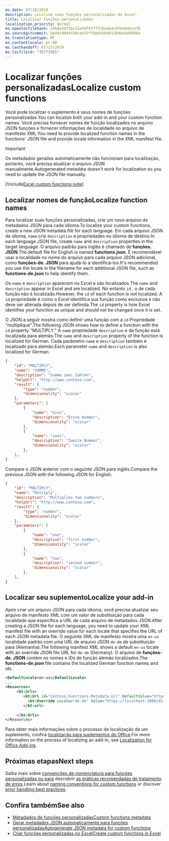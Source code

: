 ```yaml
---
ms.date: 07/10/2019
description: Localize suas funções personalizadas do Excel.
title: Localizar funções personalizadas
localization_priority: Normal
ms.openlocfilehash: cbb8e3bf5bc12e9df6ff77cbede4c9f0a8deca78
ms.sourcegitcommit: bb44c9694f88cde32ffbb642689130db44456964
ms.translationtype: MT
ms.contentlocale: pt-BR
ms.lasthandoff: 07/17/2019
ms.locfileid: "35771565"
---
```

# <a name="localize-custom-functions"></a><span data-ttu-id="1f3e0-103">Localizar funções personalizadas</span><span class="sxs-lookup"><span data-stu-id="1f3e0-103">Localize custom functions</span></span>

<span data-ttu-id="1f3e0-104">Você pode localizar o suplemento e seus nomes de funções personalizadas.</span><span class="sxs-lookup"><span data-stu-id="1f3e0-104">You can localize both your add-in and your custom function names.</span></span> <span data-ttu-id="1f3e0-105">Você precisa fornecer nomes de função localizados no arquivo JSON funções e fornecer informações de localidade no arquivo de manifesto XML.</span><span class="sxs-lookup"><span data-stu-id="1f3e0-105">You need to provide localized function names in the functions' JSON file and provide locale information in the XML manifest file.</span></span>

>[!IMPORTANT]
> <span data-ttu-id="1f3e0-106">Os metadados gerados automaticamente não funcionam para localização, portanto, você precisa atualizar o arquivo JSON manualmente.</span><span class="sxs-lookup"><span data-stu-id="1f3e0-106">Autogenerated metadata doesn't work for localization so you need to update the JSON file manually.</span></span>

[!include[Excel custom functions note](../includes/excel-custom-functions-note.md)]

## <a name="localize-function-names"></a><span data-ttu-id="1f3e0-107">Localizar nomes de função</span><span class="sxs-lookup"><span data-stu-id="1f3e0-107">Localize function names</span></span>

<span data-ttu-id="1f3e0-108">Para localizar suas funções personalizadas, crie um novo arquivo de metadados JSON para cada idioma.</span><span class="sxs-lookup"><span data-stu-id="1f3e0-108">To localize your custom functions, create a new JSON metadata file for each language.</span></span> <span data-ttu-id="1f3e0-109">Em cada arquivo JSON de idioma, `name` crie `description` e propriedades no idioma de destino.</span><span class="sxs-lookup"><span data-stu-id="1f3e0-109">In each language JSON file, create `name` and `description` properties in the target language.</span></span> <span data-ttu-id="1f3e0-110">O arquivo padrão para inglês é chamado de **funções. JSON**.</span><span class="sxs-lookup"><span data-stu-id="1f3e0-110">The default file for English is named **functions.json**.</span></span> <span data-ttu-id="1f3e0-111">É recomendável usar a localidade no nome do arquivo para cada arquivo JSON adicional, como **funções-de. JSON** para ajudá-lo a identificá-los.</span><span class="sxs-lookup"><span data-stu-id="1f3e0-111">It's recommended you use the locale in the filename for each additional JSON file, such as **functions-de.json** to help identify them.</span></span>

<span data-ttu-id="1f3e0-112">Os `name` e `description` aparecem no Excel e são localizados.</span><span class="sxs-lookup"><span data-stu-id="1f3e0-112">The `name` and `description` appear in Excel and are localized.</span></span> <span data-ttu-id="1f3e0-113">No entanto `id` , o de cada função não é localizado.</span><span class="sxs-lookup"><span data-stu-id="1f3e0-113">However, the `id` of each function is not localized.</span></span> <span data-ttu-id="1f3e0-114">A `id` propriedade é como o Excel identifica sua função como exclusiva e não deve ser alterada depois de ser definida.</span><span class="sxs-lookup"><span data-stu-id="1f3e0-114">The `id` property is how Excel identifies your function as unique and should not be changed once it is set.</span></span>

<span data-ttu-id="1f3e0-115">O JSON a seguir mostra como definir uma função com a `id` Propriedade "multiplique".</span><span class="sxs-lookup"><span data-stu-id="1f3e0-115">The following JSON shows how to define a function with the `id` property "MULTIPLY."</span></span> <span data-ttu-id="1f3e0-116">A `name` propriedade `description` e da função está localizada para alemão.</span><span class="sxs-lookup"><span data-stu-id="1f3e0-116">The `name` and `description` property of the function is localized for German.</span></span> <span data-ttu-id="1f3e0-117">Cada parâmetro `name` e `description` também é localizado para alemão.</span><span class="sxs-lookup"><span data-stu-id="1f3e0-117">Each parameter `name` and `description` is also localized for German.</span></span>

```JSON
{
    "id": "MULTIPLY",
    "name": "SUMME",
    "description": "Summe zwei Zahlen",
    "helpUrl": "http://www.contoso.com",
    "result": {
        "type": "number",
        "dimensionality": "scalar"
    },
    "parameters": [
        {
            "name": "eins",
            "description": "Erste Nummer",
            "dimensionality": "scalar"
        },
        {
            "name": "zwei",
            "description": "Zweite Nummer",
            "dimensionality": "scalar"
        },
    ],
}
```

<span data-ttu-id="1f3e0-118">Compare o JSON anterior com o seguinte JSON para inglês.</span><span class="sxs-lookup"><span data-stu-id="1f3e0-118">Compare the previous JSON with the following JSON for English.</span></span>

```JSON
{
    "id": "MULTIPLY",
    "name": "Multiply",
    "description": "Multiplies two numbers",
    "helpUrl": "http://www.contoso.com",
    "result": {
        "type": "number",
        "dimensionality": "scalar"
    },
    "parameters": [
        {
            "name": "one",
            "description": "first number",
            "dimensionality": "scalar"
        },
        {
            "name": "two",
            "description": "second number",
            "dimensionality": "scalar"
        },
    ],
}
```

## <a name="localize-your-add-in"></a><span data-ttu-id="1f3e0-119">Localizar seu suplemento</span><span class="sxs-lookup"><span data-stu-id="1f3e0-119">Localize your add-in</span></span>

<span data-ttu-id="1f3e0-120">Após criar um arquivo JSON para cada idioma, você precisa atualizar seu arquivo de manifesto XML com um valor de substituição para cada localidade que especifica a URL de cada arquivo de metadados JSON.</span><span class="sxs-lookup"><span data-stu-id="1f3e0-120">After creating a JSON file for each language, you need to update your XML manifest file with an override value for each locale that specifies the URL of each JSON metadata file.</span></span> <span data-ttu-id="1f3e0-121">O seguinte XML de manifesto mostra uma `en-us` localidade padrão com uma URL de arquivo JSON `de-de` de substituição para (Alemanha).</span><span class="sxs-lookup"><span data-stu-id="1f3e0-121">The following manifest XML shows a default `en-us` locale with an override JSON file URL for `de-de` (Germany).</span></span> <span data-ttu-id="1f3e0-122">O arquivo de **funções-de. JSON** contém os nomes e IDs de função alemão localizados.</span><span class="sxs-lookup"><span data-stu-id="1f3e0-122">The **functions-de.json** file contains the localized German function names and ids.</span></span>

```XML
<DefaultLocale>en-us</DefaultLocale>
...
<Resources>
     <bt:Urls>
        <bt:Url id="Contoso.Functions.Metadata.Url" DefaultValue="https://localhost:3000/dist/functions.json"/>
          <bt:Override Locale="de-de" Value="https://localhost:3000/dist/functions-de.json" />
        </bt:url>
        
     </bt:Urls>
</Resources>
```

<span data-ttu-id="1f3e0-123">Para obter mais informações sobre o processo de localização de um suplemento, confira [localização para suplementos do Office](../develop/localization.md#control-localization-from-the-manifest).</span><span class="sxs-lookup"><span data-stu-id="1f3e0-123">For more information on the process of localizing an add-in, see [Localization for Office Add-ins](../develop/localization.md#control-localization-from-the-manifest).</span></span>

## <a name="next-steps"></a><span data-ttu-id="1f3e0-124">Próximas etapas</span><span class="sxs-lookup"><span data-stu-id="1f3e0-124">Next steps</span></span>
<span data-ttu-id="1f3e0-125">Saiba mais sobre [convenções de nomenclatura para funções personalizadas ou para](custom-functions-naming.md) descobrir [as práticas recomendadas de tratamento de erros](custom-functions-errors.md).</span><span class="sxs-lookup"><span data-stu-id="1f3e0-125">Learn about [naming conventions for custom functions](custom-functions-naming.md) or discover [error handling best practices](custom-functions-errors.md).</span></span>

## <a name="see-also"></a><span data-ttu-id="1f3e0-126">Confira também</span><span class="sxs-lookup"><span data-stu-id="1f3e0-126">See also</span></span>

* [<span data-ttu-id="1f3e0-127">Metadados de funções personalizadas</span><span class="sxs-lookup"><span data-stu-id="1f3e0-127">Custom functions metadata</span></span>](custom-functions-json.md)
* [<span data-ttu-id="1f3e0-128">Gerar metadados JSON automaticamente para funções personalizadas</span><span class="sxs-lookup"><span data-stu-id="1f3e0-128">Autogenerate JSON metadata for custom functions</span></span>](custom-functions-json-autogeneration.md)
* [<span data-ttu-id="1f3e0-129">Criar funções personalizadas no Excel</span><span class="sxs-lookup"><span data-stu-id="1f3e0-129">Create custom functions in Excel</span></span>](custom-functions-overview.md)
